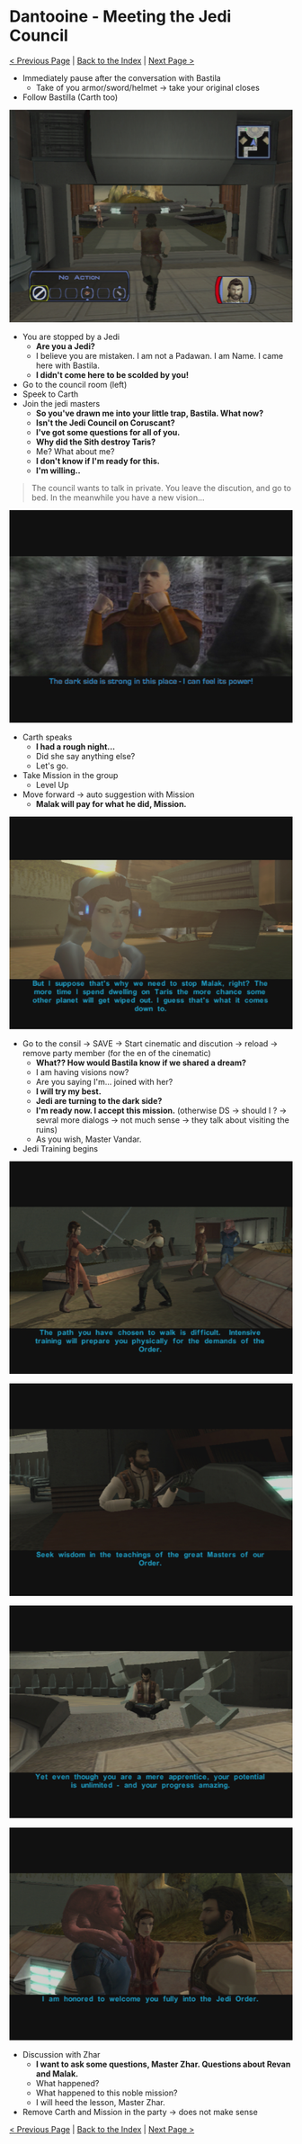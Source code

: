 Dantooine - Meeting the Jedi Council
=========================

[< Previous Page](./029_Taris.md)
| [Back to the Index](./000_Index.md)
| [Next Page >](031_Dantooine.md)


- Immediately pause after the conversation with Bastila
	- Take of you armor/sword/helmet -> take your original closes
- Follow Bastilla (Carth too)

![](../resources/images/screenshots/danFollowingBastila.png)

- You are stopped by a Jedi
	- **Are you a Jedi?**
	- I believe you are mistaken. I am not a Padawan. I am Name. I came here with Bastila.
	- **I didn't come here to be scolded by you!**
- Go to the council room (left)
- Speek to Carth
- Join the jedi masters
	- **So you've drawn me into your little trap, Bastila. What now?**
	- **Isn't the Jedi Council on Coruscant?**
	- **I've got some questions for all of you.**
	- **Why did the Sith destroy Taris?**
	- Me? What about me?
	- **I don't know if I'm ready for this.**
	- **I'm willing..**

> The council wants to talk in private. You leave the discution, and go to bed.
> In the meanwhile you have a new vision...

![](../resources/images/screenshots/danNewVision.png)

- Carth speaks
	- **I had a rough night...**
	- Did she say anything else?
	- Let's go.
- Take Mission in the group
	- Level Up
- Move forward -> auto suggestion with Mission
	- **Malak will pay for what he did, Mission.**

![](../resources/images/screenshots/danMissionTaris.png)

- Go to the consil -> SAVE -> Start cinematic and discution -> reload -> remove party member (for the en of the cinematic)
	- **What?? How would Bastila know if we shared a dream?**
	- I am having visions now?
	- Are you saying I'm... joined with her?
	- **I will try my best.**
	- **Jedi are turning to the dark side?**
	- **I'm ready now. I accept this mission.** (otherwise DS -> should I ? -> sevral more dialogs -> not much sense -> they talk about visiting the ruins) 
	- As you wish, Master Vandar.
- Jedi Training begins

![](../resources/images/screenshots/danJediTraining1.png)

![](../resources/images/screenshots/danJediTraining2.png)

![](../resources/images/screenshots/danJediTraining3.png)

![](../resources/images/screenshots/danJediTraining4.png)


- Discussion with Zhar
	- **I want to ask some questions, Master Zhar. Questions about Revan and Malak.**
	- What happened?
	- What happened to this noble mission?
	- I will heed the lesson, Master Zhar.
- Remove Carth and Mission in the party -> does not make sense


[< Previous Page](./029_Taris.md)
| [Back to the Index](./000_Index.md)
| [Next Page >](031_Dantooine.md)

